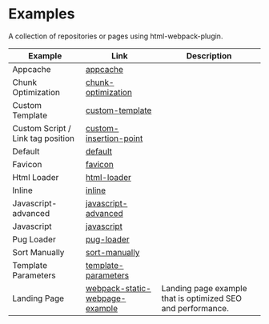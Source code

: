 # Examples

A collection of repositories or pages using html-webpack-plugin.

Example | Link | Description
--- | --- | ---
Appcache | [appcache](./appcache)
Chunk Optimization | [chunk-optimization](./chunk-optimization)
Custom Template | [custom-template](./custom-template)
Custom Script / Link tag position | [custom-insertion-point](./custom-insertion-point)
Default | [default](./default)
Favicon | [favicon](.\/favicon.)
Html Loader | [html-loader](./.html-loader)
Inline | [inline](./inline)
Javascript-advanced | [javascript-advanced](./javascript-advanced)
Javascript | [javascript](./javascript)
Pug Loader | [pug-loader](./pug-loader)
Sort Manually | [sort-manually](./sort-manually)
Template Parameters | [template-parameters](./template-parameters)
Landing Page | [webpack-static-webpage-example](https://github.com/TroyTae/webpack-static-webpage-example) | Landing page example that is optimized SEO and performance.
